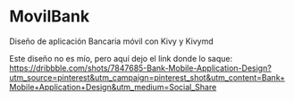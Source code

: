 # MovilBank
Diseño de aplicación Bancaria móvil con Kivy y Kivymd

Este diseño no es mío, pero aquí dejo el link donde lo saque: https://dribbble.com/shots/7847685-Bank-Mobile-Application-Design?utm_source=pinterest&utm_campaign=pinterest_shot&utm_content=Bank+Mobile+Application+Design&utm_medium=Social_Share

